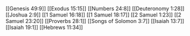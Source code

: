 [[Genesis 49:9]]
[[Exodus 15:15]]
[[Numbers 24:8]]
[[Deuteronomy 1:28]]
[[Joshua 2:9]]
[[1 Samuel 16:18]]
[[1 Samuel 18:17]]
[[2 Samuel 1:23]]
[[2 Samuel 23:20]]
[[Proverbs 28:1]]
[[Songs of Solomon 3:7]]
[[Isaiah 13:7]]
[[Isaiah 19:1]]
[[Hebrews 11:34]]
